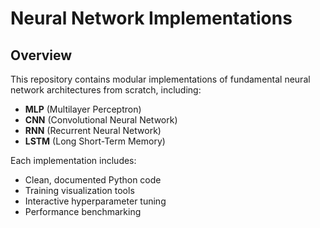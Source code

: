 # Neural Network Implementations

## Overview
This repository contains modular implementations of fundamental neural network architectures from scratch, including:
- **MLP** (Multilayer Perceptron)
- **CNN** (Convolutional Neural Network)
- **RNN** (Recurrent Neural Network)
- **LSTM** (Long Short-Term Memory)

Each implementation includes:
- Clean, documented Python code
- Training visualization tools
- Interactive hyperparameter tuning
- Performance benchmarking
